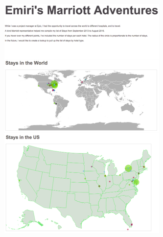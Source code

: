 ![Alt text](/openingPar.png "Optional Title")
![Alt text](/staysWorld.png "Optional Title")
![Alt text](/staysUS.png "Optional Title")
